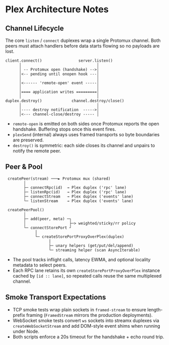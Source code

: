 # Plex Architecture Notes

## Channel Lifecycle

The core `listen` / `connect` duplexes wrap a single Protomux channel. Both
peers must attach handlers before data starts flowing so no payloads are lost.

```
client.connect()                server.listen()
      │                                 │
      │ -- Protomux open (handshake) -->│
      │<-- pending until onopen hook ---│
      │                                 │
      │<------ 'remote-open' event -----│
      │                                 │
      │==== application writes =========│
      │                                 │
duplex.destroy()             channel.destroy/close()
      │                                 │
      │---- destroy notification  ----->│
      │<--- channel-close/destroy ----- │
```

- `remote-open` is emitted on both sides once Protomux reports the open
  handshake. Buffering stops once this event fires.
- `plexSend` (internal) always uses framed transports so byte boundaries are
  preserved.
- `destroy()` is symmetric: each side closes its channel and unpairs to notify
  the remote peer.

## Peer & Pool

```
 createPeer(stream) ───► Protomux mux (shared)
        │
        ├─ connectRpc(id)  → Plex duplex ('rpc' lane)
        ├─ listenRpc(id)   → Plex duplex ('rpc' lane)
        ├─ connectStream   → Plex duplex ('events' lane)
        └─ listenStream    → Plex duplex ('events' lane)

 createPeerPool()
        │
        ├─ add(peer, meta) ─┐
        │                   ├─> weighted/sticky/rr policy
        └─ connectStorePort ┘
             │
             └─ createStorePortProxyOverPlex(duplex)
                   |
                   ├─ unary helpers (get/put/del/append)
                   └─ streaming helper (scan AsyncIterable)
```

- The pool tracks inflight calls, latency EWMA, and optional locality metadata
  to select peers.
- Each RPC lane retains its own `createStorePortProxyOverPlex` instance cached
  by `[id :: lane]`, so repeated calls reuse the same multiplexed channel.

## Smoke Transport Expectations

- TCP smoke tests wrap plain sockets in `framed-stream` to ensure length-prefix
  framing (`FramedStream` mirrors the production deployments).
- WebSocket smoke tests convert `ws` sockets into streamx duplexes via
  `createWebSocketStream` and add DOM-style event shims when running under Node.
- Both scripts enforce a 20s timeout for the handshake + echo round trip.

